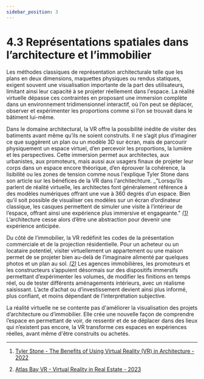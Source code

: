 ```yaml
---
sidebar_position: 3
---
```


# 4.3 Représentations spatiales dans l’architecture et l’immobilier

Les méthodes classiques de représentation architecturale telle que les plans en deux dimensions, maquettes physiques ou rendus statiques, exigent souvent une visualisation importante de la part des utilisateurs, limitant ainsi leur capacité à se projeter réellement dans l'espace. La réalité virtuelle dépasse ces contraintes en proposant une immersion complète dans un environnement tridimensionnel interactif, où l’on peut se déplacer, observer et expérimenter les proportions comme si l’on se trouvait dans le bâtiment lui-même.



Dans le domaine architectural, la VR offre la possibilité inédite de visiter des batiments avant même qu’ils ne soient construits. Il ne s’agit plus d’imaginer ce que suggèrent un plan ou un modèle 3D sur écran, mais de parcourir physiquement un espace virtuel, d’en percevoir les proportions, la lumière et les perspectives. Cette immersion permet aux architectes, aux urbanistes, aux promoteurs, mais aussi aux usagers finaux de projeter leur corps dans un espace encore théorique, d’en éprouver la cohérence, la lisibilité ou les zones de tension comme nous l'explique Tyler Stone dans son article sur les bénéfices de la VR dans l'architechture. _"Lorsqu’ils parlent de réalité virtuelle, les architectes font généralement référence à des modèles numériques offrant une vue à 360 degrés d’un espace. Bien qu’il soit possible de visualiser ces modèles sur un écran d’ordinateur classique, les casques permettent de simuler une visite à l’intérieur de l’espace, offrant ainsi une expérience plus immersive et engageante." _[(*1*)](https://neumannmonson.com/blog/benefits-virtual-reality-architecture)_ L’architecture cesse alors d’être une abstraction pour devenir une expérience anticipée.



Du côté de l’immobilier, la VR redéfinit les codes de la présentation commerciale et de la projection résidentielle. Pour un acheteur ou un locataire potentiel, visiter virtuellement un appartement ou une maison permet de se projeter bien au-delà de l’imaginaire alimenté par quelques photos et un plan au sol. _[(*2*)](https://www.atlasbayvr.com/)_ Les agences immobilières, les promoteurs et les constructeurs s’appuient désormais sur des dispositifs immersifs permettant d’expérimenter les volumes, de modifier les finitions en temps réel, ou de tester différents aménagements intérieurs, avec un réalisme saisissant. L’acte d’achat ou d’investissement devient ainsi plus informé, plus confiant, et moins dépendant de l’interprétation subjective.



La réalité virtuelle ne se contente pas d'améliorer la visualisation des projets d’architecture ou d’immobilier. Elle crée une nouvelle façon de comprendre l’espace en permettant de voir, de ressentir et de se déplacer dans des lieux qui n’existent pas encore, la VR transforme ces espaces en expériences réelles, avant même d'être construits ou achetés.


-------------------------------------------------------------------------------------------------------------------------------

1. [Tyler Stone -  The Benefits of Using Virtual Reality (VR) in Architecture - 2022 ](https://neumannmonson.com/blog/benefits-virtual-reality-architecture)

2. [Atlas Bay VR - Virtual Reality in Real Estate - 2023](https://www.atlasbayvr.com/)

